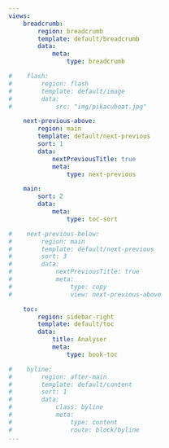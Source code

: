 ```yaml
---
views:
    breadcrumb:
        region: breadcrumb
        template: default/breadcrumb
        data:
            meta:
                type: breadcrumb

#    flash:
#        region: flash
#        template: default/image
#        data:
#            src: "img/pikacuboat.jpg"

    next-previous-above:
        region: main
        template: default/next-previous
        sort: 1
        data:
            nextPreviousTitle: true
            meta:
                type: next-previous

    main:
        sort: 2
        data:
            meta:
                type: toc-sort

#    next-previous-below:
#        region: main
#        template: default/next-previous
#        sort: 3
#        data:
#            nextPreviousTitle: true
#            meta:
#                type: copy
#                view: next-previous-above

    toc:
        region: sidebar-right
        template: default/toc
        data:
            title: Analyser
            meta:
                type: book-toc

#    byline:
#        region: after-main
#        template: default/content
#        sort: 1
#        data:
#            class: byline
#            meta:
#                type: content
#                route: block/byline
...
```

